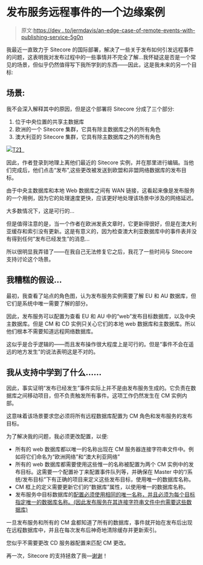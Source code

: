 # 发布服务远程事件的一个边缘案例

> 原文:[https://dev . to/jermdavis/an-edge-case-of-remote-events-with-publishing-service-5g0n](https://dev.to/jermdavis/an-edge-case-of-remote-events-with-publishing-service-5g0n)

我最近一直致力于 Sitecore 的国际部署，解决了一些关于发布如何引发远程事件的问题，这表明我对发布过程中的一些事情并不完全了解…我怀疑这是否是一个常见的场景，但似乎仍然值得写下我所学到的东西——因此，这是我未来的另一个目标:

## [](#the-scenario)场景:

我不会深入解释其中的原因，但是这个部署将 Sitecore 分成了三个部分:

1.  位于中央位置的共享主数据库
2.  欧洲的一个 Sitecore 集群，它具有除主数据库之外的所有角色
3.  澳大利亚的 Sitecore 集群，它具有除主数据库之外的所有角色

[![](../Images/49699e07dfa5d04ba0eb0c5d0a353aca.png)T2】](https://jermdavis.files.wordpress.com/2019/07/rolediagram-1.png)

因此，作者登录到地理上离他们最近的 Sitecore 实例，并在那里进行编辑。当他们完成后，他们点击“发布”,这些更改被发送到欧盟和非盟网络数据库的发布目标。

由于中央主数据库和本地 Web 数据库之间有 WAN 链接，这看起来像是发布服务的一个用例，因为它的处理速度更快，应该更好地处理该场景中涉及的网络延迟。

大多数情况下，这是可行的…

但是值得注意的是，当一个作者在欧洲发表文章时，它更新得很好，但是在澳大利亚缓存和索引没有更新。这是有意义的，因为检查澳大利亚数据库中的事件表并没有得到任何“发布已经发生”的消息…

所以很明显我弄错了——在我自己无法修复它之后，我花了一些时间与 Sitecore 支持讨论这个场景。

## [](#my-bad-assumptions)我糟糕的假设…

最初，我查看了站点的角色图，认为发布服务实例需要了解 EU 和 AU 数据库，但它们是系统中唯一需要了解的部分。

因此，发布服务可以配置为查看 EU 和 AU 中的“web”发布目标数据库，以及中央主数据库。但是 CM 和 CD 实例只关心它们的本地 web 数据库和主数据库。所以他们根本不需要知道远程网络数据库。

这似乎是合乎逻辑的——而且发布操作很大程度上是可行的。但是“事件不会在遥远的地方发生”的说法表明这是不对的。

## [](#what-i-learned-from-support)我从支持中学到了什么……

因此，事实证明“发布已经发生”事件实际上并不是由发布服务生成的。它负责在数据库之间移动项目，但不负责触发所有事件。这项工作仍然发生在 CM 实例内部。

这意味着该场景要求您必须将所有远程数据库配置为 CM 角色和发布服务的发布目标。

为了解决我的问题，我必须更改配置，以便:

*   所有的 web 数据库都以唯一的名称出现在 CM 服务器连接字符串文件中。例如将它们命名为“欧洲网络”和“澳大利亚网络”
*   所有的 web 数据库都需要使用这些惟一的名称被配置为两个 CM 实例中的发布目标。这需要一个配置补丁来配置事件队列等，并确保在 Master 中的“/系统/发布目标”下有正确的项目来定义这些发布目标，使用唯一的数据库名称。
*   CM 框上的定义需要更新它们的“数据库”属性，以使用唯一的数据库名称。
*   发布服务中目标数据库的[配置必须使用相同的唯一名称，并且必须为每个目标指定唯一的数据库名称。(因此发布服务在其连接字符串文件中也需要这些数据库)](https://grantkillian.wordpress.com/2018/12/17/how-i-add-custom-sitecore-publishing-service-targets/)

一旦发布服务和所有的 CM 盒都知道了所有的数据库，事件就开始在发布后出现在远程数据库中，并且在每次发布后神奇地清除缓存并更新索引。

您似乎不需要更改 CD 服务器配置来匹配 CM 更改。

再一次，Sitecore 的支持拯救了我—[谢谢](https://media.giphy.com/media/4EF5xIO5yiivWh4gGn/giphy.gif)！